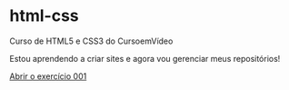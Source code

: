 # html-css
Curso de HTML5 e CSS3 do CursoemVídeo

Estou aprendendo a criar sites e agora vou gerenciar meus repositórios!

<a href="https://lupieri.github.io/html-css/Exercicios/ex001/index.html">Abrir o exercício 001</a>